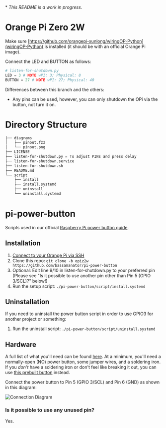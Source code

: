 \* _This README is a work in progress_.

# Orange Pi Zero 2W

Make sure [https://github.com/orangepi-xunlong/wiringOP-Python](wiringOP-Python) is installed (it should be with an official Orange Pi image).

Connect the LED and BUTTON as follows:

```Python
# listen-for-shutdown.py
LED = 3 # NOTE wPI: 3; Physical: 8
BUTTON = 27 # NOTE wPI: 27; Physical: 40
```

Differences between this branch and the others:

- Any pins can be used, however, you can only shutdown the OPi via the button, not turn it on.

# Directory Structure

```BASH
├── diagrams
│   ├── pinout.fzz
│   └── pinout.png
├── LICENSE
├── listen-for-shutdown.py ✏️ To adjust PINs and press delay
├── listen-for-shutdown.service
├── listen-for-shutdown.sh
├── README.md
└── script
    ├── install
    ├── install.systemd
    ├── uninstall
    └── uninstall.systemd
```

# pi-power-button

Scripts used in our official [Raspberry Pi power button guide](https://howchoo.com/g/mwnlytk3zmm/how-to-add-a-power-button-to-your-raspberry-pi).

## Installation

1. [Connect to your Orange Pi via SSH](https://howchoo.com/g/mgi3mdnlnjq/how-to-log-in-to-a-raspberry-pi-via-ssh)
1. Clone this repo: `git clone -b opiz2w https://github.com/bassamanator/pi-power-button`
1. Optional: Edit line 9/10 in listen-for-shutdown.py to your preferred pin (Please see "Is it possible to use another pin other than Pin 5 (GPIO 3/SCL)?" below!)
1. Run the setup script: `./pi-power-button/script/install.systemd`

## Uninstallation

If you need to uninstall the power button script in order to use GPIO3 for another project or something:

1. Run the uninstall script: `./pi-power-button/script/uninstall.systemd`

## Hardware

A full list of what you'll need can be found [here](https://howchoo.com/g/mwnlytk3zmm/how-to-add-a-power-button-to-your-raspberry-pi#parts-list). At a minimum, you'll need a normally-open (NO) power button, some jumper wires, and a soldering iron. If you _don't_ have a soldering iron or don't feel like breaking it out, you can use [this prebuilt button](https://howchoo.com/shop/product/prebuilt-raspberry-pi-power-button?utm_source=github&utm_medium=referral&utm_campaign=git-repo-readme) instead.

Connect the power button to Pin 5 (GPIO 3/SCL) and Pin 6 (GND) as shown in this diagram:

![Connection Diagram](https://raw.githubusercontent.com/Howchoo/pi-power-button/master/diagrams/pinout.png)

### Is it possible to use any unused pin?

Yes.
